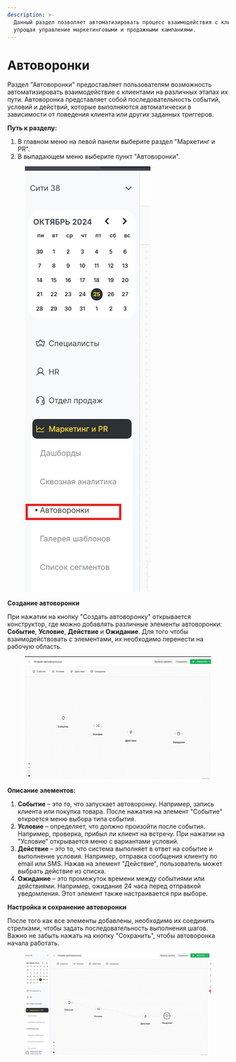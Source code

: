 ```yaml
---
description: >-
  Данный раздел позволяет автоматизировать процесс взаимодействия с клиентами,
  упрощая управление маркетинговыми и продажными кампаниями.
---
```


# Автоворонки

Раздел "Автоворонки" предоставляет пользователям возможность автоматизировать взаимодействие с клиентами на различных этапах их пути. Автоворонка представляет собой последовательность событий, условий и действий, которые выполняются автоматически в зависимости от поведения клиента или других заданных триггеров.

**Путь к разделу:**

1. В главном меню на левой панели выберите раздел "Маркетинг и PR".
2. В выпадающем меню выберите пункт "Автоворонки".

<figure><img src="../../.gitbook/assets/image (30).png" alt=""><figcaption></figcaption></figure>

**Создание автоворонки**

При нажатии на кнопку "Создать автоворонку" открывается конструктор, где можно добавлять различные элементы автоворонки: **Событие**, **Условие**, **Действие** и **Ожидание**. Для того чтобы взаимодействовать с элементами, их необходимо перенести на рабочую область.

<figure><img src="../../.gitbook/assets/image (31).png" alt=""><figcaption></figcaption></figure>

**Описание элементов:**

1. **Событие** – это то, что запускает автоворонку. Например, запись клиента или покупка товара. После нажатия на элемент "Событие" откроется меню выбора типа события.
2. **Условие** – определяет, что должно произойти после события. Например, проверка, прибыл ли клиент на встречу. При нажатии на "Условие" открывается меню с вариантами условий.
3. **Действие** – это то, что система выполняет в ответ на событие и выполнение условия. Например, отправка сообщения клиенту по email или SMS. Нажав на элемент "Действие", пользователь может выбрать действие из списка.
4. **Ожидание** – это промежуток времени между событиями или действиями. Например, ожидание 24 часа перед отправкой уведомления. Этот элемент также настраивается при выборе.

**Настройка и сохранение автоворонки**

После того как все элементы добавлены, необходимо их соединить стрелками, чтобы задать последовательность выполнения шагов. Важно не забыть нажать на кнопку "Сохранить", чтобы автоворонка начала работать.

<figure><img src="../../.gitbook/assets/image (32).png" alt=""><figcaption></figcaption></figure>
